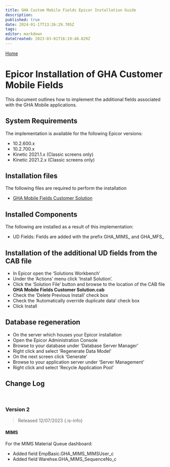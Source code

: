 ```yaml
---
title: GHA Custom Mobile Fields Epicor Installation Guide
description: 
published: true
date: 2024-01-17T13:26:29.705Z
tags: 
editor: markdown
dateCreated: 2023-03-01T16:19:48.829Z
---
```


[Home](/Apps.md)

# Epicor Installation of GHA Customer Mobile Fields

This document outlines how to implement the additional fields associated with the GHA Mobile applications.

## System Requirements

The implementation is available for the following Epicor versions:
-	10.2.600.x
-	10.2.700.x
-	Kinetic 2021.1.x (Classic screens only)
-	Kinetic 2021.2.x (Classic screens only)

## Installation files

The following files are required to perform the installation

- [GHA Mobile Fields Customer Solution](/epicor_cabs/gha_mobile_fields_customer_solution.cab)

## Installed Components

The following are installed as a result of this implementation:
-	UD Fields:
	Fields are added with the prefix GHA_MIMS_ and GHA_MFS_

## Installation of the additional UD fields from the CAB file

-	In Epicor open the ‘Solutions Workbench’
-	Under the ‘Actions’ menu click ’Install Solution’.
-	Click the ‘Solution File’ button and browse to the location of the CAB file 
	**GHA Mobile Fields Customer Solution.cab**
-	Check the ‘Delete Previous Install’ check box
-	Check the ‘Automatically override duplicate data’ check box
-	Click Install

## Database regeneration

- On the server which houses your Epicor installation
-	Open the Epicor Administration Console
-	Browse to your database under ‘Database Server Manager’
-	Right click and select ‘Regenerate Data Model’
-	On the next screen click ‘Generate’
-	Browse to your application server under ‘Server Management’
-	Right click and select ‘Recycle Application Pool’

## Change Log

<br/>

### Version 2

> Released 12/07/2023
{.is-info}

#### MIMS

For the MIMS Material Queue dashboard:

- Added field EmpBasic.GHA_MIMS_MIMSUser_c
- Added field Warehse.GHA_MIMS_SequenceNo_c
<br/>


